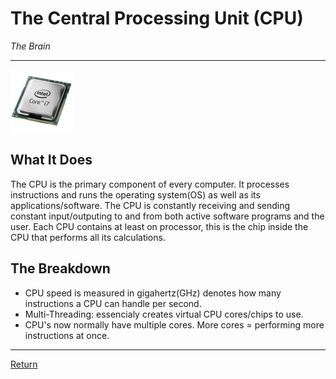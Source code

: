 # The Central Processing Unit (CPU)
_The Brain_
***

<img src="https://github.com/Ocovert/Tutorial/blob/master/cpu.jpg" width="100" height="100" alt="CPU"/>

## What It Does
The CPU is the primary component of every computer. It processes instructions and runs the operating system(OS) as well as its applications/software. The CPU is constantly receiving and sending constant input/outputing to and from both active software programs and the user. Each CPU contains at least on processor, this is the chip inside the CPU that performs all its calculations. 

## The Breakdown 

* CPU speed is measured in gigahertz(GHz) denotes how many instructions a CPU can handle per second.
* Multi-Threading: essencialy creates virtual CPU cores/chips to use.
* CPU's now normally have multiple cores. More cores = performing more instructions at once.

***

[Return](/README.md)

